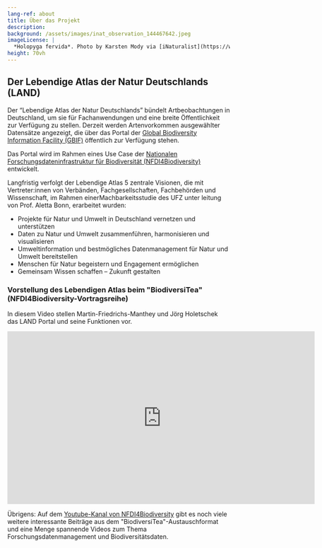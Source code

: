 ```yaml
---
lang-ref: about
title: Über das Projekt
description: 
background: /assets/images/inat_observation_144467642.jpeg
imageLicense: |
  *Holopyga fervida*. Photo by Karsten Mody via [iNaturalist](https://www.inaturalist.org/observations/144467642)
height: 70vh
---
```


## Der Lebendige Atlas der Natur Deutschlands (LAND)

Der “Lebendige Atlas der Natur Deutschlands” bündelt Artbeobachtungen in Deutschland, um sie für Fachanwendungen und eine breite Öffentlichkeit zur Verfügung zu stellen. Derzeit werden Artenvorkommen ausgewählter Datensätze angezeigt, die über das Portal der [Global Biodiversity Information Facility (GBIF)](http://www.gbif.org) öffentlich zur Verfügung stehen.

Das Portal wird im Rahmen eines Use Case der [Nationalen Forschungsdateninfrastruktur für Biodiversität (NFDI4Biodiversity)](https://www.nfdi4biodiversity.org) entwickelt.

Langfristig verfolgt der Lebendige Atlas 5 zentrale Visionen, die mit Vertreter:innen von Verbänden, Fachgesellschaften, Fachbehörden und Wissenschaft, im Rahmen einerMachbarkeitsstudie des UFZ unter leitung von Prof. Aletta Bonn, erarbeitet wurden:

* Projekte für Natur und Umwelt in Deutschland vernetzen und unterstützen
* Daten zu Natur und Umwelt zusammenführen, harmonisieren und visualisieren
* Umweltinformation und bestmögliches Datenmanagement für Natur und Umwelt bereitstellen
* Menschen für Natur begeistern und Engagement ermöglichen
* Gemeinsam Wissen schaffen – Zukunft gestalten

### Vorstellung des Lebendigen Atlas beim "BiodiversiTea" (NFDI4Biodiversity-Vortragsreihe)

In diesem Video stellen Martin-Friedrichs-Manthey und Jörg Holetschek das LAND Portal und seine Funktionen vor.

<div class="video-container"><iframe width="696" height = "391" src="https://www.youtube.com/embed/nIAbQ1b1h9A?si=EvEEwN51fRodKhzf" title="YouTube video player" frameborder="0" allow="accelerometer; autoplay; clipboard-write; encrypted-media; gyroscope; picture-in-picture; web-share" referrerpolicy="strict-origin-when-cross-origin" allowfullscreen></iframe></div>

Übrigens: Auf dem [Youtube-Kanal von NFDI4Biodiversity](https://www.youtube.com/@NFDI4Biodiv) gibt es noch viele weitere interessante Beiträge aus dem "BiodiversiTea"-Austauschformat und eine Menge spannende Videos zum Thema Forschungsdatenmanagement und Biodiversitätsdaten.


